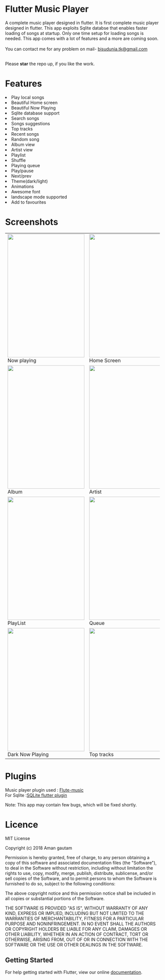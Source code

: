 # Flutter Music Player

A complete music player designed in flutter. It is first complete music player designed in flutter.
This app exploits Sqlite databse that enables faster loading of songs at startup. Only one time setup for loading songs is needed. This app comes with a lot of features and a more are coming soon.
<br>
<br>
You can contact me for any problem on mail- bisudunia.tk@gmail.com

<br>
Please <b>star</b> the repo up, if you like the work.

# Features
<li> Play local songs
<li> Beautiful Home screen
<li> Beautiful Now Playing
<li> Sqlite database support
<li> Search songs
<li> Songs suggestions
<li> Top tracks
<li> Recent songs
<li> Random song
<li> Album view
<li> Artist view
<li> Playlist
<li> Shuffle
<li> Playing queue
<li> Play/pause
<li> Next/prev
<li> Theme(dark/light)
<li> Animations
<li> Awesome font
<li> landscape mode supported 
<li> Add to favourites
  

  
# Screenshots
<table>
  <tr>
    <td>
      <img src="demo/now_playing.png" height=400 width=250/>
      Now playing
    </td>
    <td>
      <img src="demo/home1.png" height=400 width=250>
      Home Screen
      </td>
      <td>
      <img src="demo/dark_home1.png" height=400 width=250>
        <br>
     Dark Home Screen
      </td>
    </tr>
  <tr>
      <td>
      <img src="demo/album.png" height=400 width=250>
      Album
      </td>
    <td>
      <img src="demo/artist.png" height=400 width=250>
      Artist
      </td>
      <td>
      <img src="demo/songs.png" height=400 width=250>
      Songs
      </td>
    </tr>
  <tr>
      <td>
      <img src="demo/playlist.png" height=400 width=250>
     PlayList
      </td>
      <td>
      <img src="demo/queue.png" height=400 width=250>
      Queue
      </td>
      <td>
      <img src="demo/album_view.png" height=400 width=250>
     Album view
    </td>
    </tr>
  <tr>
       <td>
      <img src="demo/dark_now_playing.png" height=400 width=250>
      Dark Now Playing
    </td>
      <td>
      <img src="demo/top_tracks.png" height=400 width=250>
      Top tracks
      </td>
    <td>
      <img src="demo/landscape.png" height=250 width=400>
      Landscape mode
    </td>
  </tr>
  </table>

# Plugins
Music player plugin used : <a href="https://github.com/iampawan/Flute-Music-Player">Flute-music</a>
<br>
For Sqlite :<a href="https://github.com/tekartik/sqflite">SQLite flutter plugin</a>

Note: This app may contain few bugs, which will be fixed shortly.

# Licence
MIT License

Copyright (c) 2018 Aman gautam

Permission is hereby granted, free of charge, to any person obtaining a copy
of this software and associated documentation files (the "Software"), to deal
in the Software without restriction, including without limitation the rights
to use, copy, modify, merge, publish, distribute, sublicense, and/or sell
copies of the Software, and to permit persons to whom the Software is
furnished to do so, subject to the following conditions:

The above copyright notice and this permission notice shall be included in all
copies or substantial portions of the Software.

THE SOFTWARE IS PROVIDED "AS IS", WITHOUT WARRANTY OF ANY KIND, EXPRESS OR
IMPLIED, INCLUDING BUT NOT LIMITED TO THE WARRANTIES OF MERCHANTABILITY,
FITNESS FOR A PARTICULAR PURPOSE AND NONINFRINGEMENT. IN NO EVENT SHALL THE
AUTHORS OR COPYRIGHT HOLDERS BE LIABLE FOR ANY CLAIM, DAMAGES OR OTHER
LIABILITY, WHETHER IN AN ACTION OF CONTRACT, TORT OR OTHERWISE, ARISING FROM,
OUT OF OR IN CONNECTION WITH THE SOFTWARE OR THE USE OR OTHER DEALINGS IN THE
SOFTWARE.

## Getting Started

For help getting started with Flutter, view our online
[documentation](https://flutter.io/).

